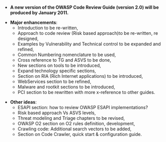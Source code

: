   - **A new version of the OWASP Code Review Guide (version 2.0) will be
    produced by January 2011.**

<!-- end list -->

  - **Major enhancements**:
      - Introduction to be re-written,
      - Approach to code review (Risk based approach)to be re-written,
        re designed,
      - Examples by Vulnerability and Technical control to be expanded
        and refined,
      - Common Numbering nomenclature to be used,
      - Cross reference to TG and ASVS to be done,
      - New sections on tools to be introduced,
      - Expand technology specific sections,
      - Section on RIA (Rich Internet applications) to be introduced,
      - WebServices section to be refined,
      - Malware and rootkit sections to be introduced,
      - PCI section to be rewritten with more x-reference to other
        guides.

<!-- end list -->

  - **Other ideas**:
      - ESAPI section: how to review OWASP ESAPI implementations?
      - Risk based approach Vs ASVS levels,
      - Threat modeling and Triage chapters to be revised,
      - OWASP O2 section on O2 rules definition, development,
      - Crawling code: Additional search vectors to be added,
      - Section on Code Crawler, quick start & configuration guide.